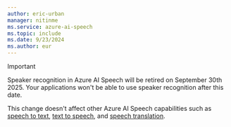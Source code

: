 ```yaml
---
author: eric-urban
manager: nitinme
ms.service: azure-ai-speech
ms.topic: include
ms.date: 9/23/2024
ms.author: eur
---
```


> [!IMPORTANT]
> Speaker recognition in Azure AI Speech will be retired on September 30th 2025. Your applications won't be able to use speaker recognition after this date.
> 
> This change doesn't affect other Azure AI Speech capabilities such as [speech to text](../speech-to-text.md), [text to speech](../text-to-speech.md), and [speech translation](../speech-translation.md). 
